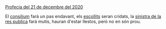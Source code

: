 [Profecia del 21 de decembre del 2020](https://twitter.com/CronicaProcesum/status/1341068173618065408)

El [consilium](https://github.com/raulmagdalena/CronicaProcesum/blob/main/Glosari#consilium) farà un pas endavant,
els [escollits](https://github.com/raulmagdalena/CronicaProcesum/blob/main/Glosari#escollits) seran cridats,
la [sinistra de la res publica](https://github.com/raulmagdalena/CronicaProcesum/blob/main/Glosari#sinistra) farà mutis,
hauran d'estar llestos, però no en són prou.

